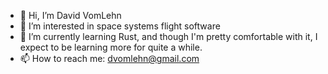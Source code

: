 - 👋 Hi, I’m David VomLehn
- 👀 I’m interested in space systems flight software
- 🌱 I’m currently learning Rust, and though I'm pretty comfortable with it, I expect to be learning more for quite a while.
- 📫 How to reach me: dvomlehn@gmail.com

<!---
vomlehn/vomlehn is a ✨ special ✨ repository because its `README.md` (this file) appears on your GitHub profile.
You can click the Preview link to take a look at your changes.
--->
